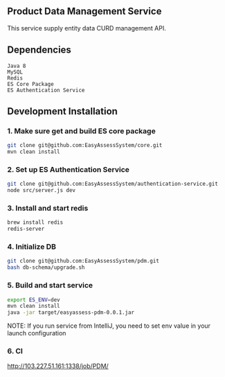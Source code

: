 ## Product Data Management Service
This service supply entity data CURD management API.

## Dependencies
```
Java 8
MySQL
Redis
ES Core Package
ES Authentication Service
```


## Development Installation
### 1. Make sure get and build ES core package
```sh
git clone git@github.com:EasyAssessSystem/core.git
mvn clean install 
```
### 2. Set up ES Authentication Service
```sh
git clone git@github.com:EasyAssessSystem/authentication-service.git
node src/server.js dev
```
### 3. Install and start redis
```sh
brew install redis
redis-server
```
### 4. Initialize DB
```sh
git clone git@github.com:EasyAssessSystem/pdm.git
bash db-schema/upgrade.sh
```
### 5. Build and start service
```sh
export ES_ENV=dev
mvn clean install
java -jar target/easyassess-pdm-0.0.1.jar
```
NOTE: If you run service from IntelliJ, you need to set env value in your launch configuration

### 6. CI
http://103.227.51.161:1338/job/PDM/



